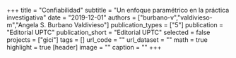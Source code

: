 +++
title = "Confiabilidad"
subtitle = "Un enfoque paramétrico en la práctica investigativa"
date = "2019-12-01"
authors = ["burbano-v","valdivieso-m","Angela S. Burbano Valdivieso"]
publication_types = ["5"]
publication = "Editorial UPTC"
publication_short = "Editorial UPTC"
selected = false
projects = ["gici"]
tags = []
url_code = ""
url_dataset = ""
math = true
highlight = true
[header]
image = ""
caption = ""
+++
